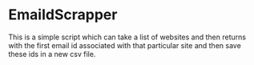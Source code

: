 # EmaiIdScrapper
This is a simple script which can take a list of websites and then returns with the first email id associated with that particular site and then save these ids in a new csv file.
